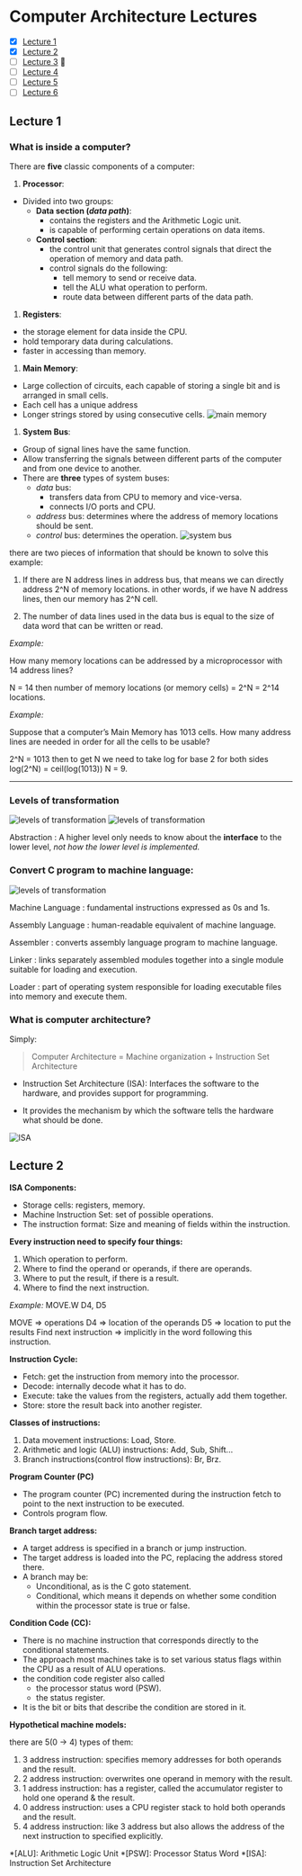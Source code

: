 # Computer Architecture Lectures

- [x] [Lecture 1](#lecture-1)
- [x] [Lecture 2](#lecture-2)
- [ ] [Lecture 3](#lecture-3) :construction:
- [ ] [Lecture 4](#lecture-4)
- [ ] [Lecture 5](#lecture-5)
- [ ] [Lecture 6](#lecture-6)

## Lecture 1

### What is inside a computer?

There are **five** classic components of a computer:
1. **Processor**:
  * Divided into two groups:
    - **Data section (_data path_)**:
        * contains the registers and the Arithmetic Logic unit.
        * is capable of performing certain operations on data items.
    - **Control section**:
        * the control unit that generates control signals that direct the operation of memory and data path.
        * control signals do the following:
          - tell memory to send or receive data.
          - tell the ALU what operation to perform.
          - route data between different parts of the data path.
1. **Registers**:
  * the storage element for data inside the CPU.
  * hold temporary data during calculations.
  * faster in accessing than memory.
1. **Main Memory**:
  * Large collection of circuits, each capable of storing a single bit and is arranged in small cells.
  * Each cell has a unique address
  * Longer strings stored by using consecutive cells.
  ![main memory](./pics/ca/1.png)
1. **System Bus**:
  * Group of signal lines have the same function.
  * Allow transferring the signals between different parts of the computer and from one device to another.
  * There are **three** types of system buses:
    - _data_ bus:
      * transfers data from CPU to memory and vice-versa.
      * connects I/O ports and CPU.
    - _address_ bus: determines where the address of memory locations should be sent.
    - _control_ bus: determines the operation.
    ![system bus](./pics/ca/2.png)


there are two pieces of information that should be known to solve this example:
1. If there are N address lines in address bus, that means we can directly address 2^N of memory locations.
in other words, if we have N address lines, then our memory has 2^N cell.

1. The number of data lines used in the data bus is equal to the
size of data word that can be written or read.

*Example:*

How many memory locations can be addressed by a microprocessor with 14 address lines?

N = 14
then number of memory locations (or memory cells) = 2^N = 2^14 locations.

*Example:*

Suppose that a computer’s Main Memory has 1013 cells. How many address lines are needed in order for all the cells to be usable?

2^N = 1013
then to get N we need to take log for base 2 for both sides
log(2^N) = ceil(log(1013))
N =  9.

---

### Levels of transformation

![levels of transformation](./pics/ca/3.png)
![levels of transformation](./pics/ca/my-diagram.png)  

Abstraction
: A higher level only needs to know about the **interface** to the lower level, _not how the lower level is implemented._


### Convert C program to machine language:

![levels of transformation](./pics/ca/4.png)

Machine Language
: fundamental instructions expressed as 0s and 1s.

Assembly Language
: human-readable equivalent of machine language.

Assembler
: converts assembly language program to machine language.

Linker
: links separately assembled modules together into a single module suitable for loading and execution.

Loader
: part of operating system responsible for loading executable files into memory and execute them.

### What is computer architecture?

Simply:
>Computer Architecture = Machine organization + Instruction Set Architecture


* Instruction Set Architecture (ISA): Interfaces the software to the hardware, and provides support for programming.

* It provides the mechanism by which the software tells the
hardware what should be done.

![ISA](./pics/ca/5.png)

## Lecture 2

**ISA Components:**
 - Storage cells: registers, memory.
 - Machine Instruction Set: set of possible operations.
 - The instruction format: Size and meaning of fields within the instruction.

**Every instruction need to specify four things:**
1. Which operation to perform.
1. Where to find the operand or operands, if there are operands.
1. Where to put the result, if there is a result.
1. Where to find the next instruction.

*Example:*
MOVE.W D4, D5

MOVE => operations
D4 => location of the operands
D5 => location to put the results
Find next instruction => implicitly in the word following this instruction.


**Instruction Cycle:**
<!-- place image of IC slide 9 -->

* Fetch: get the instruction from memory into the processor.
* Decode: internally decode what it has to do.
* Execute: take the values from the registers, actually add them together.
* Store: store the result back into another register.

**Classes of instructions:**
1. Data movement instructions: Load, Store.
1. Arithmetic and logic (ALU) instructions: Add, Sub, Shift...
1. Branch instructions(control flow instructions): Br, Brz.

**Program Counter (PC)**
* The program counter (PC) incremented during the instruction fetch to point to the next instruction to be executed.
* Controls program flow.

**Branch target address:**
* A target address is specified in a branch or jump instruction.
* The target address is loaded into the PC, replacing the address stored there.
* A branch may be:
  - Unconditional, as is the C goto statement.
  - Conditional, which means it depends on whether some condition within the processor state is true or false.

**Condition Code (CC):**
 - There is no machine instruction that corresponds directly to the conditional statements.
 - The approach most machines take is to set various status flags within the CPU as a result of ALU operations.
 - the condition code register also called
    * the processor status word (PSW).
    * the status register.
 - It is the bit or bits that describe the condition are stored in it.

**Hypothetical machine models:**

there are 5(0 -> 4) types of them:
  1. 3 address instruction: specifies memory addresses for both operands and the result.
  1. 2 address instruction: overwrites one operand in memory with the result.
  1. 1 address instruction: has a register, called the accumulator register to hold one operand & the result.
  1. 0 address instruction: uses a CPU register stack to hold both operands and the result.
  1. 4 address instruction: like 3 address but also allows the address of the next instruction to specified explicitly.

*[ALU]: Arithmetic Logic Unit
*[PSW]: Processor Status Word
*[ISA]: Instruction Set Architecture
